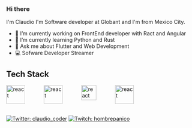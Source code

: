 ### Hi there

I'm Claudio
I'm Software developer at Globant and I'm from Mexico City.

- 🔭 I’m currently working on FrontEnd developer with Ract and Angular
- 🌱 I’m currently learning Python and Rust
- 💬 Ask me about Flutter and Web Development
- 💻 Sofware Developer Streamer

## Tech Stack

<div style="display:flex;gap: 50px">
  <img src="https://cdn.worldvectorlogo.com/logos/react-2.svg" alt="react" width="50"/>
  <img src="https://cdn.worldvectorlogo.com/logos/angular-icon-1.svg" alt="react" width="50"/>
  <img src="https://cdn.worldvectorlogo.com/logos/flutter.svg" alt="react" width="40"/>
  <img src="https://cdn.worldvectorlogo.com/logos/typescript.svg" alt="react" width="50"/>
</div>

</br>

[![Twitter: claudio_coder](https://img.shields.io/twitter/follow/claudio_coder)](https://twitter.com/claudio_coder)
[![Twitch: hombrepanico](https://img.shields.io/twitch/status/hombrepanico?style=social)](https://www.twitch.tv/hombrepanico)
